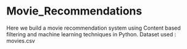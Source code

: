 # Movie_Recommendations

Here we build a movie recommendation system using Content based filtering and machine learning techniques in Python.
Dataset used : movies.csv 
